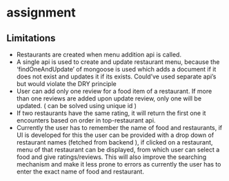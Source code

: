 # assignment
## Limitations

* Restaurants are created when menu addition api is called.
* A single api is used to create and update restaurant menu, because the ‘findOneAndUpdate’ of mongoose is used which adds a document if it does not exist and updates it if its exists. Could’ve used separate api’s but would violate the DRY principle 
* User can add only one review for a food item of a restaurant. If more than one reviews are added upon update review, only one will be updated. ( can be solved using unique id )
* If two restaurants have the same rating, it will return the first one it encounters based on order in top-restaurant api.
* Currently the user has to remember the name of food and restaurants, if UI is developed for this the user can be provided with a drop down of restaurant names (fetched from backend ), if clicked on a restaurant, menu of that restaurant can be displayed, from which user can select a food and give ratings/reviews. This will also improve the searching mechanism and make it less prone to errors as currently the user has to enter the exact name of food and restaurant. 

